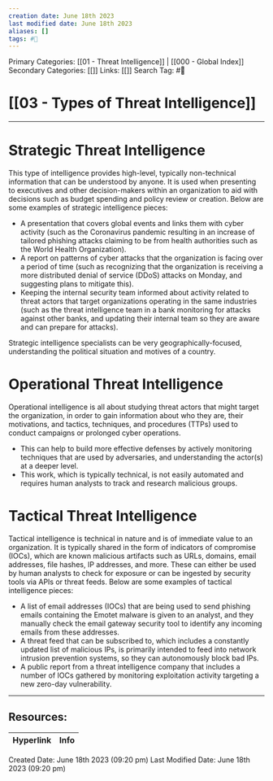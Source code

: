 ```yaml
---
creation date: June 18th 2023
last modified date: June 18th 2023
aliases: []
tags: #📖
---
```


Primary Categories: [[01 - Threat Intelligence]] | [[000 - Global Index]] 
Secondary Categories: [[]] 
Links: [[]] 
Search Tag: #📖  

# [[03 - Types of Threat Intelligence]]  
---

# Strategic Threat Intelligence

This type of intelligence provides high-level, typically non-technical information that can be understood by anyone. It is used when presenting to executives and other decision-makers within an organization to aid with decisions such as budget spending and policy review or creation. Below are some examples of strategic intelligence pieces:

- A presentation that covers global events and links them with cyber activity (such as the Coronavirus pandemic resulting in an increase of tailored phishing attacks claiming to be from health authorities such as the World Health Organization).
- A report on patterns of cyber attacks that the organization is facing over a period of time (such as recognizing that the organization is receiving a more distributed denial of service (DDoS) attacks on Monday, and suggesting plans to mitigate this).
- Keeping the internal security team informed about activity related to threat actors that target organizations operating in the same industries (such as the threat intelligence team in a bank monitoring for attacks against other banks, and updating their internal team so they are aware and can prepare for attacks).

Strategic intelligence specialists can be very geographically-focused, understanding the political situation and motives of a country.

# Operational Threat Intelligence

Operational intelligence is all about studying threat actors that might target the organization, in order to gain information about who they are, their motivations, and tactics, techniques, and procedures (TTPs) used to conduct campaigns or prolonged cyber operations.

- This can help to build more effective defenses by actively monitoring techniques that are used by adversaries, and understanding the actor(s) at a deeper level. 
- This work, which is typically technical, is not easily automated and requires human analysts to track and research malicious groups.

# Tactical Threat Intelligence

Tactical intelligence is technical in nature and is of immediate value to an organization. It is typically shared in the form of indicators of compromise (IOCs), which are known malicious artifacts such as URLs, domains, email addresses, file hashes, IP addresses, and more. These can either be used by human analysts to check for exposure or can be ingested by security tools via APIs or threat feeds. Below are some examples of tactical intelligence pieces:

- A list of email addresses (IOCs) that are being used to send phishing emails containing the Emotet malware is given to an analyst, and they manually check the email gateway security tool to identify any incoming emails from these addresses.
- A threat feed that can be subscribed to, which includes a constantly updated list of malicious IPs, is primarily intended to feed into network intrusion prevention systems, so they can autonomously block bad IPs.
- A public report from a threat intelligence company that includes a number of IOCs gathered by monitoring exploitation activity targeting a new zero-day vulnerability.



___

## Resources:

| Hyperlink | Info |
| --------- | ---- |


Created Date: June 18th 2023 (09:20 pm) 
Last Modified Date: June 18th 2023 (09:20 pm)
